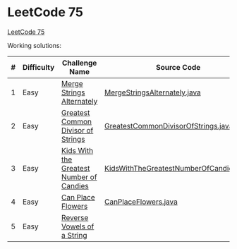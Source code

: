 # LeetCode 75 #

[LeetCode 75](https://leetcode.com/studyplan/leetcode-75/)

Working solutions:

| # | Difficulty | Challenge Name                                                                                                                                                                     | Source Code                                                                                                                                                                    |
|---|------------|------------------------------------------------------------------------------------------------------------------------------------------------------------------------------------|--------------------------------------------------------------------------------------------------------------------------------------------------------------------------------|
| 1 | Easy       | [Merge Strings Alternately](https://leetcode.com/problems/merge-strings-alternately/submissions/1462122519/?envType=study-plan-v2&envId=leetcode-75)                               | [MergeStringsAlternately.java](https://github.com/striker25/leetcode/blob/main/Java/src/main/java/org/striker25/leetcode75/MergeStringsAlternately.java)                       |
| 2 | Easy       | [Greatest Common Divisor of Strings](https://leetcode.com/problems/greatest-common-divisor-of-strings/submissions/1462123309/?envType=study-plan-v2&envId=leetcode-75)             | [GreatestCommonDivisorOfStrings.java](https://github.com/striker25/leetcode/blob/main/Java/src/main/java/org/striker25/leetcode75/GreatestCommonDivisorOfStrings.java)         |
| 3 | Easy       | [Kids With the Greatest Number of Candies](https://leetcode.com/problems/kids-with-the-greatest-number-of-candies/submissions/1462123905/?envType=study-plan-v2&envId=leetcode-75) | [KidsWithTheGreatestNumberOfCandies.java](https://github.com/striker25/leetcode/blob/main/Java/src/main/java/org/striker25/leetcode75/KidsWithTheGreatestNumberOfCandies.java) |
| 4 | Easy       | [Can Place Flowers](https://leetcode.com/problems/can-place-flowers/submissions/1462124381/?envType=study-plan-v2&envId=leetcode-75)                                               | [CanPlaceFlowers.java](https://github.com/striker25/leetcode/blob/main/Java/src/main/java/org/striker25/leetcode75/CanPlaceFlowers.java)                                       |
| 5 | Easy       | [Reverse Vowels of a String](https://github.com/striker25/leetcode/blob/main/Java/src/main/java/org/striker25/leetcode75/ReverseVowelsOfAString.java)                              |